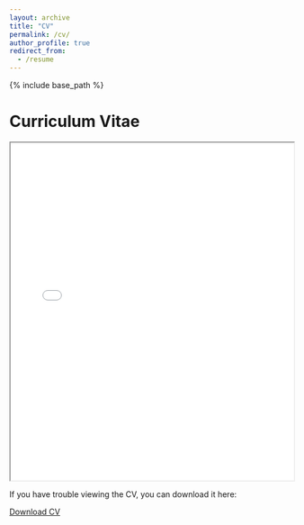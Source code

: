 ```yaml
---
layout: archive
title: "CV"
permalink: /cv/
author_profile: true
redirect_from:
  - /resume
---
```


{% include base_path %}

Curriculum Vitae
======
<iframe src="{{ site.baseurl }}/assets/Austin_Ulrigg (5).pdf" width="100%" height="600px">
    This browser does not support PDFs. Please download the PDF to view it: <a href="{{ site.baseurl }}/assets/Austin_Ulrigg (5).pdf">Download PDF</a>.
</iframe>

<p>If you have trouble viewing the CV, you can download it here:</p>
<a href="{{ site.baseurl }}/assets/Austin_Ulrigg (5).pdf" class="btn btn-primary">Download CV</a>
